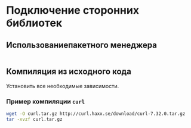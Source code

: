# Подключение сторонних библиотек

## Использованиепакетного менеджера

```c

```

## Компиляция из исходного кода
Установить все необходимые зависимости.

### Пример компиляции `curl`
```sh
wget -O curl.tar.gz http://curl.haxx.se/download/curl-7.32.0.tar.gz
tar -xvzf curl.tar.gz
```
